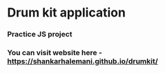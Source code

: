 # Drum kit application
### Practice JS project
### You can visit website here - https://shankarhalemani.github.io/drumkit/
